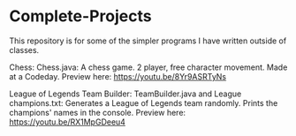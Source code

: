 # Complete-Projects
This repository is for some of the simpler programs I have written outside of classes.

Chess: Chess.java:  A chess game. 2 player, free character movement. Made at a Codeday.
Preview here: https://youtu.be/8Yr9ASRTyNs

League of Legends Team Builder: TeamBuilder.java and League champions.txt: Generates a League of Legends team randomly. Prints the champions' names in the console.
Preview here: https://youtu.be/RX1MpGDeeu4
